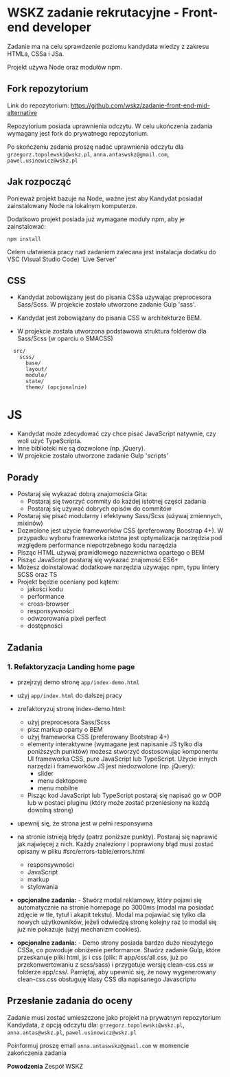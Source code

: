 # WSKZ zadanie rekrutacyjne - Front-end developer 

Zadanie ma na celu sprawdzenie poziomu kandydata wiedzy z zakresu HTMLa, CSSa i JSa.

Projekt używa Node oraz modułów npm.

## Fork repozytorium

Link do repozytorium: https://github.com/wskz/zadanie-front-end-mid-alternative

Repozytorium posiada uprawnienia odczytu. W celu ukończenia zadania wymagany jest fork do prywatnego repozytorium.

Po skończeniu zadania proszę nadać uprawnienia odczytu dla `grzegorz.topolewski@wskz.pl`, `anna.antaswskz@gmail.com`, `pawel.usinowicz@wskz.pl`

## Jak rozpocząć

Ponieważ projekt bazuje na Node, ważne jest aby Kandydat posiadał zainstalowany Node na lokalnym komputerze.

Dodatkowo projekt posiada już wymagane moduły npm, aby je zainstalować:

```
npm install
```

Celem ułatwienia pracy nad zadaniem zalecana jest instalacja dodatku do VSC (Visual Studio Code) 'Live Server'

## CSS

- Kandydat zobowiązany jest do pisania CSSa używając preprocesora Sass/Scss. W projekcie zostało utworzone zadanie Gulp 'sass'.

- Kandydat jest zobowiązany do pisania CSS w architekturze BEM.

- W projekcie została utworzona podstawowa struktura folderów dla Sass/Scss (w oparciu o SMACSS)
```
  src/
    scss/
      base/
      layout/
      module/
      state/
      theme/ (opcjonalnie)
```
# JS

- Kandydat może zdecydować czy chce pisać JavaScript natywnie, czy woli użyć TypeScripta.
- Inne biblioteki nie są dozwolone (np. jQuery).
- W projekcie zostało utworzone zadanie Gulp 'scripts'

## Porady

- Postaraj się wykazać dobrą znajomościa Gita:
  - Postaraj się tworzyć commity do każdej istotnej części zadania
  - Postaraj się używać dobrych opisów do commitów
- Postaraj się pisać modularny i efektywny Sass/Scss (używaj zmiennych, mixinów)
- Dozwolone jest użycie frameworków CSS (preferowany Boostrap 4+). W przypadku wyboru frameworka istotna jest optymalizacja narzędzia pod względem performance niepotrzebnego kodu narzędzia
- Pisząc HTML używaj prawidłowego nazewnictwa opartego o BEM
- Pisząc JavaScript postaraj się wykazać znajomość ES6+
- Możesz doinstalować dodatkowe narzędzia używając npm, typu lintery SCSS oraz TS
- Projekt będzie oceniany pod kątem:
  - jakości kodu
  - performance
  - cross-browser
  - responsywności
  - odwzorowania pixel perfect
  - dostępności

## Zadania

### 1. Refaktoryzacja Landing home page
- przejrzyj demo stronę `app/index-demo.html`
- użyj `app/index.html` do dalszej pracy
- zrefaktoryzuj stronę index-demo.html:
  - użyj preprocesora Sass/Scss
  - pisz markup oparty o BEM
  - użyj frameworka CSS (preferowany Bootstrap 4+)
  - elementy interaktywne (wymagane jest napisanie JS tylko dla poniższych punktów) możesz stworzyć dostosowując komponentu UI frameworka CSS, pure JavaScript lub TypeScript. Użycie innych narzędzi i frameworków JS jest niedozwolone (np. jQuery):
    - slider
    - menu dektopowe
    - menu mobilne
  - Pisząc kod JavaScript lub TypeScript postaraj się napisać go w OOP lub w postaci pluginu (który może zostać przeniesiony na każdą dowolną stronę)
- upewnij się, że strona jest w pełni responsywna
- na stronie istnieją błędy (patrz poniższe punkty). Postaraj się naprawić jak najwięcej z nich. Każdy znaleziony i poprawiony błąd musi zostać opisany w pliku #src/errors-table/errors.html
  - responsywności
  - JavaScript
  - markup
  - stylowania

- **opcjonalne zadania:** - Stwórz modal reklamowy, który pojawi się automatycznie na stronie homepage po 3000ms (modal ma posiadać zdjęcie w tle, tytuł i akapit tekstu). Modal ma pojawiać się tylko dla nowych użytkowników, jeżeli odwiedzę stronę kolejny raz to modal się już nie pokazuje (użyj mechanizm cookies).
- **opcjonalne zadania:** - Demo strony posiada bardzo dużo nieużytego CSSa, co powoduje obniżenie performance. Stwórz zadanie Gulp, które przeskanuje pliki html, js i css (plik: # app/css/all.css, już po przekonwertowaniu z scss/sass) i przygotuje wersję clean-css.css w folderze app/css/. Pamiętaj, aby upewnić się, że nowy wygenerowany clean-css.css obsługuję klasy CSS dla napisanego Javascriptu

## Przesłanie zadania do oceny

Zadanie musi zostać umieszczone jako projekt na prywatnym repozytorium Kandydata, z opcją odczytu dla: `grzegorz.topolewski@wskz.pl`, `anna.antas@wskz.pl`, `pawel.usinowicz@wskz.pl`

Poinformuj proszę  email `anna.antaswskz@gmail.com` w momencie zakończenia zadania

**Powodzenia**
Zespół WSKZ